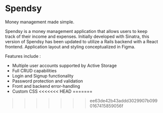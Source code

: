 
# Spendsy

Money management made simple.

Spendsy is a money management application that allows users to keep track of their income and expenses. Initially developed with Sinatra, this version of Spendsy has been updated to utilize a Rails backend with a React frontend. Application layout and styling conceptualized in Figma.

Features include :

- Multiple user accounts supported by Active Storage
- Full CRUD capabilities
- Login and Signup functionality
- Password protection and validation
- Front and backend error-handling 
- Custom CSS 
<<<<<<< HEAD
=======

>>>>>>> ee63de42b43addd3029907b0990167415859056f
